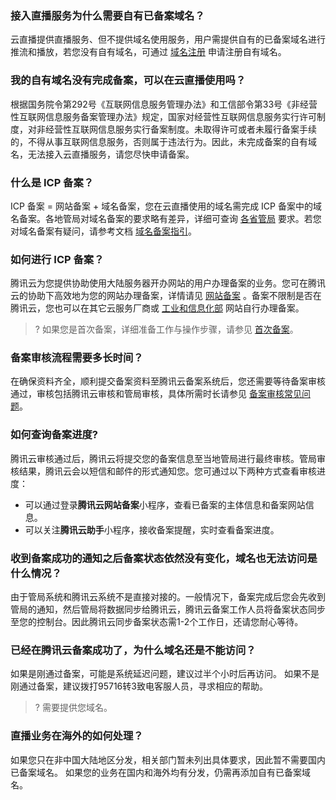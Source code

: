 <span id="que1"></span>
### 接入直播服务为什么需要自有已备案域名？
云直播提供直播服务、但不提供域名使用服务，用户需提供自有的已备案域名进行推流和播放，若您没有自有域名，可通过 [域名注册](https://dnspod.cloud.tencent.com/?from=qcloudProductDns) 申请注册自有域名。

<span id="que2"></span>
### 我的自有域名没有完成备案，可以在云直播使用吗？
根据国务院令第292号《互联网信息服务管理办法》和工信部令第33号《非经营性互联网信息服务备案管理办法》规定，国家对经营性互联网信息服务实行许可制度，对非经营性互联网信息服务实行备案制度。未取得许可或者未履行备案手续的，不得从事互联网信息服务，否则属于违法行为。因此，未完成备案的自有域名，无法接入云直播服务，请您尽快申请备案。

<span id="que3"></span>
### 什么是 ICP 备案？

ICP 备案 = 网站备案 + 域名备案，您在云直播使用的域名需完成 ICP 备案中的域名备案。各地管局对域名备案的要求略有差异，详细可查询 [各省管局](https://cloud.tencent.com/document/product/243/3474) 要求。若您对域名备案有疑问，请参考文档 [域名备案指引](https://cloud.tencent.com/document/product/243/18909)。

<span id="que4"></span>
### 如何进行 ICP 备案？
腾讯云为您提供协助使用大陆服务器开办网站的用户办理备案的业务。您可在腾讯云的协助下高效地为您的网站办理备案，详情请见 [网站备案](https://cloud.tencent.com/product/ba?from=qcloudProductBa) 。备案不限制是否在腾讯云，您也可以在其它云服务厂商或 [工业和信息化部](https://beian.miit.gov.cn/#/Integrated/index) 网站自行办理备案。

> ? 如果您是首次备案，详细准备工作与操作步骤，请参见 [首次备案](https://cloud.tencent.com/document/product/243/37402)。

<span id="que5"></span>
### 备案审核流程需要多长时间？

 在确保资料齐全，顺利提交备案资料至腾讯云备案系统后，您还需要等待备案审核通过，审核包括腾讯云审核和管局审核，具体所需时长请参见 [备案审核常见问题]( https://cloud.tencent.com/document/product/243/19650#.E5.A4.87.E6.A1.88.E5.AE.A1.E6.A0.B8.E6.B5.81.E7.A8.8B.E9.9C.80.E8.A6.81.E5.A4.9A.E9.95.BF.E6.97.B6.E9.97.B4.EF.BC.9F )。

<span id="que6"></span>
 ### 如何查询备案进度?

 腾讯云审核通过后，腾讯云将提交您的备案信息至当地管局进行最终审核。管局审核结果，腾讯云会以短信和邮件的形式通知您。您可通过以下两种方式查看审核进度：
 - 可以通过登录**腾讯云网站备案**小程序，查看已备案的主体信息和备案网站信息。
 - 可以关注**腾讯云助手**小程序，接收备案提醒，实时查看备案进度。

<span id="que7"></span>
###  收到备案成功的通知之后备案状态依然没有变化，域名也无法访问是什么情况？

由于管局系统和腾讯云系统不是直接对接的。一般情况下，备案完成后您会先收到管局的通知，然后管局将数据同步给腾讯云，腾讯云备案工作人员将备案状态同步至您的控制台。因此腾讯云同步备案状态需1-2个工作日，还请您耐心等待。

<span id="que8"></span>
### 已经在腾讯云备案成功了，为什么域名还是不能访问？
如果是刚通过备案，可能是系统延迟问题，建议过半个小时后再访问。 
如果不是刚通过备案，建议拨打95716转3致电客服人员，寻求相应的帮助。

> ? 需要提供您域名。

<span id="que9"></span>
### 直播业务在海外的如何处理？

如果您只在非中国大陆地区分发，相关部门暂未列出具体要求，因此暂不需要国内已备案域名。
如果您的业务在国内和海外均有分发，仍需再添加自有已备案域名。
